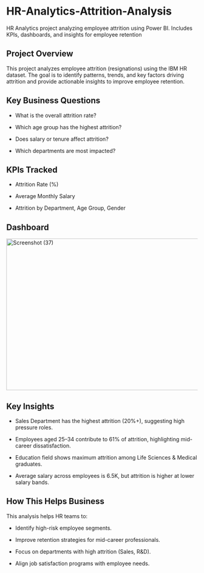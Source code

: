 # HR-Analytics-Attrition-Analysis
HR Analytics project analyzing employee attrition using Power BI. Includes KPIs, dashboards, and insights for employee retention

## Project Overview

This project analyzes employee attrition (resignations) using the IBM HR dataset. The goal is to identify patterns, trends, and key factors driving attrition and provide actionable insights to improve employee retention.

## Key Business Questions

- What is the overall attrition rate?

- Which age group has the highest attrition?

- Does salary or tenure affect attrition?

- Which departments are most impacted? 

## KPIs Tracked

- Attrition Rate (%)

- Average Monthly Salary

- Attrition by Department, Age Group, Gender

## Dashboard

<img width="760" height="398" alt="Screenshot (37)" src="https://github.com/user-attachments/assets/353ef5b1-9493-49da-ad16-ea5bd0cfb5f7" />

## Key Insights

- Sales Department has the highest attrition (20%+), suggesting high pressure roles.

- Employees aged 25–34 contribute to 61% of attrition, highlighting mid-career dissatisfaction.

- Education field shows maximum attrition among Life Sciences & Medical graduates.

- Average salary across employees is 6.5K, but attrition is higher at lower salary bands.

## How This Helps Business

This analysis helps HR teams to:

- Identify high-risk employee segments.

- Improve retention strategies for mid-career professionals.

- Focus on departments with high attrition (Sales, R&D).

- Align job satisfaction programs with employee needs.



